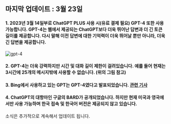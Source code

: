 ## 마지막 업데이트 : 3월 23일  

#### 1. 2023년 3월 14일부로 ChatGPT PLUS  사용 시(유료 결제 필요) GPT-4 또한 사용 가능합니다. GPT-4는 웹에서 제공되는 ChatGPT보다 더욱 뛰어난 답변과 더 긴 토큰 길이를 제공합니다. 다시 말해 이전 답변에 대한 기억력이 더욱 뛰어날 뿐만 아니라, 더욱 긴 답변을 제공합니다.  

![gpt-4](https://user-images.githubusercontent.com/73151616/226988746-45f30ab6-d991-4610-946d-1913cb959ea6.PNG)  

#### 2. GPT-4는 더욱 강력하지만 시간 및 대화 길이 제한이 걸려있습니다. 예를 들어 현재는 3시간에 25개의 메시지밖에 사용할 수 없습니다. (위의 그림 참고)  

#### 3. Bing에서 사용하고 있는 GPT는 GPT-4였다고 발표되었습니다. [관련 기사](https://zdnet.co.kr/view/?no=20230315095439)  

#### 4. ChatGPT의 대항마인 구글의 BARD가 공개되었습니다. 하지만 현재 미국과 영국에서만 사용 가능하며 한국 접속 및 한국어 버전은 제공되지 않고 있습니다.  

소식은 추가적으로 계속해서 업데이트 됩니다.  
